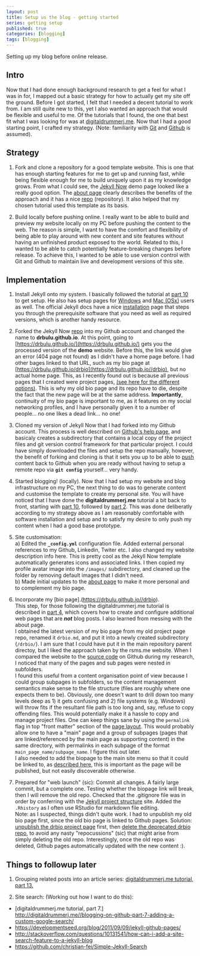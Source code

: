 ```yaml
---
layout: post
title: Setup us the blog - getting started
series: getting setup
published: true
categories: [blogging]
tags: [blogging]
---
```


Setting up my blog before online release.

<!-- Follows the pattern WHAT, WHY HOW -->

## Intro
Now that I had done enough background research to get a feel for what I was in for, I mapped out a basic strategy for how to actually get my site off the ground. Before I got started, I felt that I needed a decent tutorial to work from. I am still quite new to this, yet I also wanted an approach that would be flexible and useful to me. Of the tutorials that I found, the one that best fit what I was looking for was at [digitaldrummerj.me](http://digitaldrummerj.me//blogging-on-github-part-1-Getting-Started/). Now that I had a good starting point, I crafted my strategy.  (Note: familiarity with [Git](https://git-scm.com/) and [Github](https://github.com/) is assumed).

## Strategy
1. Fork and clone a repository for a good template website. This is one that has enough starting features for me to get up and running fast, while being flexible enough for me to build uniquely upon it as my knowledge grows. From what I could see, the [Jekyll Now](http://www.jekyllnow.com/) demo page looked like a really good option. The [about page](http://www.jekyllnow.com/about/) clearly describes the benefits of the approach and it has a nice [repo](https://github.com/barryclark/jekyll-now) (repository). It also helped that my chosen tutorial used this template as its basis.  

2. Build locally before pushing online. I really want to be able to build and preview my website locally on my PC before pushing the content to the web. The reason is simple, I want to have the comfort and flexibility of being able to play around with new content and site features without having an unfinished product exposed to the world. Related to this, I wanted to be able to catch potentially feature-breaking changes before release. To achieve this, I wanted to be able to use version control with Git and Github to maintain live and development versions of this site.

## Implementation
1. Install Jekyll onto my system. I basically followed the tutorial at [part 10](http://digitaldrummerj.me//blogging-on-github-part-10-installing-jekyll-on-linux/) to get setup. He also has setup pages for [Windows](http://digitaldrummerj.me//blogging-on-github-part-9-installing-jekyll-on-windows/) and [Mac (OSx)](http://digitaldrummerj.me//blogging-on-github-part-11-installing-jekyll-osx/) users as well. The official Jekyll docs have a nice [installation](http://jekyllrb.com/docs/installation/) page that steps you through the prerequisite software that you need as well as required versions, which is another handy resource.

2. Forked the Jekyll Now [repo](https://github.com/barryclark/jekyll-now) into my Github account and changed the name to **drbulu.github.io**. At this point, going to [https://drbulu.github.io/](https://drbulu.github.io/) gets you the processed version of the **demo** website. Before this, the link would give an error (404 page not found) as I didn't have a home page before. I had other bages linked to that URL, such as my bio page at [https://drbulu.github.io/drbio](https://drbulu.github.io//drbio), but no actual home page. This, as I recently found out is because all previous pages that I created were project pages, [(see here for the different options)](https://help.github.com/articles/user-organization-and-project-pages/). This is why my old bio page and its repo have to die, despite the fact that the new page will be at the same address. **Importantly**, continuity of my bio page is important to me, as it features on my social networking profiles, and I have personally given it to a number of people... no one likes a dead link... no one!

3. Cloned my version of Jekyll Now that I had forked into my Github account. This process is well described on [Github's help page](https://help.github.com/articles/fork-a-repo/#step-2-create-a-local-clone-of-your-fork), and basicaly creates a subdirectory that contains a local copy of the project files and git version control framework for that particular project. I could have simply downloaded the files and setup the repo manually, however, the benefit of forking and cloning is that it sets you up to be able to [push](https://help.github.com/articles/pushing-to-a-remote/)  content back to Github when you are ready without having to setup a remote repo via **```git config```** yourself... very handy.

4. Started blogging! (locally). Now that I had setup my website and blog infrastructure on my PC, the next thing to do was to generate content and customise the template to create my personal site. You will have noticed that I have done the **digitaldrummerj.me** tutorial a bit back to front, starting with [part 10](http://digitaldrummerj.me//blogging-on-github-part-10-installing-jekyll-on-linux/), followed by [part 2](http://digitaldrummerj.me//blogging-on-github-part-2-your-first-post/). This was done deliberatly according to my strategy above as I am reasonably comfortable with software installation and setup and to satisfy my desire to only push my content when I had a good base prototype.

5. Site customisation:  
	a) Edited the **```_config.yml```** configuration file. Added external personal references to my Github, Linkedin, Twiter etc. I also changed my website description info here. This is pretty cool as the Jekyll Now template automatically generates icons and associated links. I then copied my profile avatar image into the ```/images/``` subdirectory, and cleaned up the folder by removing default images that I didn't need.  
	b) Made initial updates to the [about page](https://drbulu.github.io//about) to make it more personal and to complement my bio page.  

6. Incorporate my [bio page].(https://drbulu.github.io//drbio).  
This step, for those following the digitaldrummerj.me tutorial is described in [part 4](http://digitaldrummerj.me//blogging-on-github-part-4-creating-additional-pages/), which covers how to create and configure additional web pages that are **_not_** blog posts. I also learned from messing with the about page.  
I obtained the latest version of my bio page from my old project page repo, renamed it ```drbio.md```, and put it into a newly created subdirectory (```/drbio/```). I am sure that I could have put it in the main repository parent directoy, but I liked the approach taken by the rsms.me website. When I compared the website to the [source code](https://github.com/rsms/rsms.github.com) on Github during my research, I noticed that many of the pages and sub pages were nested in subfolders.  
I found this useful from a content organisation point of view because I could group subpages in subfolders, so the content management semantics make sense to the file structure (files are roughly where one expects them to be). Obviously, one doesn't want to drill down too many levels deep as 1) it gets confusing and 2) file systems (e.g. Windows) will throw fits if the resultant file path is too long and, say, refuse to copy offending files. This would potentially make it a hassle to copy and manage project files. One can keep things sane by using the ```permalink``` flag in top "front matter" section of the [page layout](http://digitaldrummerj.me//blogging-on-github-part-4-creating-additional-pages/#section-2-choosing-a-layout). This would probably allow one to have a "main" page and a group of subpages (pages that are linked/referenced by the main page as supporting content) in the same directory, with permalinks in each subpage of the format ```main_page_name/subpage_name```. I figure this out later.  
I also needed to add the biopage to the main site menu so that it could be linked to, as [described here](http://digitaldrummerj.me//blogging-on-github-part-4-creating-additional-pages/#section-5-adding-page-to-menu), this is important as the page will be published, but not easily discoverable otherwise.

7. Prepared for "web launch" (sic): Commit all changes. A fairly large commit, but a complete one. Testing whether the biopage link will break, then I will remove the old repo. Checked that the .gitignore file was in order by conferring with the [Jekyll project structure](https://jekyllrb.com/docs/structure/) site. Added the ```.Rhistory``` as I often use RStudio for markdown file editing.  
Note: as I suspected, things didn't quite work. I had to unpublish my old bio page first, since the old bio page is linked to Github pages. Solution: [unpublish the drbio project page](https://help.github.com/articles/unpublishing-a-project-pages-site/) first, then [delete the deprecated drbio repo](https://help.github.com/articles/deleting-a-repository/), to avoid any nasty "repocussions" (sic) that might arise from simply deleting the old repo. Interestingly, once the old repo was deleted, Github pages automatically updated with the new content :).  

## Things to followup later
1. Grouping related posts into an article series: [digitaldrummerj.me tutorial, part 13.](http://digitaldrummerj.me//blogging-on-github-part-13-creating-an-article-series/)  

2. Site search: (Working out how I want to do this):   
* [digitaldrummerj.me tutorial, part 7.] http://digitaldrummerj.me//blogging-on-github-part-7-adding-a-custom-google-search/  
* https://developmentseed.org/blog/2011/09/09/jekyll-github-pages/  
* http://stackoverflow.com/questions/10131541/how-can-i-add-a-site-search-feature-to-a-jekyll-blog  
* https://github.com/christian-fei/Simple-Jekyll-Search  

